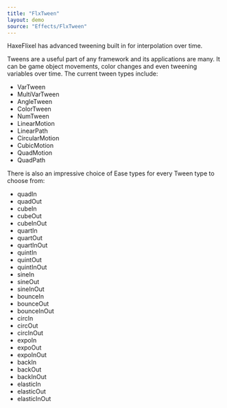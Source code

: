 ```yaml
---
title: "FlxTween"
layout: demo
source: "Effects/FlxTween"
---
```


HaxeFlixel has advanced tweening built in for interpolation over time.

Tweens are a useful part of any framework and its applications are many. It can be game object movements, color changes and even tweening variables over time. The current tween types include:

<ul class="columns-2">
	<li>VarTween</li>
	<li>MultiVarTween</li>
	<li>AngleTween</li>
	<li>ColorTween</li>
	<li>NumTween</li>
	<li>LinearMotion</li>
	<li>LinearPath</li>
	<li>CircularMotion</li>
	<li>CubicMotion</li>
	<li>QuadMotion</li>
	<li>QuadPath</li>
</ul>

There is also an impressive choice of Ease types for every Tween type to choose from:

<ul class="columns-2">
	<li>quadIn</li>
	<li>quadOut</li>
	<li>cubeIn</li>
	<li>cubeOut</li>
	<li>cubeInOut</li>
	<li>quartIn</li>
	<li>quartOut</li>
	<li>quartInOut</li>
	<li>quintIn</li>
	<li>quintOut</li>
	<li>quintInOut</li>
	<li>sineIn</li>
	<li>sineOut</li>
	<li>sineInOut</li>
	<li>bounceIn</li>
	<li>bounceOut</li>
	<li>bounceInOut</li>
	<li>circIn</li>
	<li>circOut</li>
	<li>circInOut</li>
	<li>expoIn</li>
	<li>expoOut</li>
	<li>expoInOut</li>
	<li>backIn</li>
	<li>backOut</li>
	<li>backInOut</li>
	<li>elasticIn</li>
	<li>elasticOut</li>
	<li>elasticInOut</li>
</ul>
